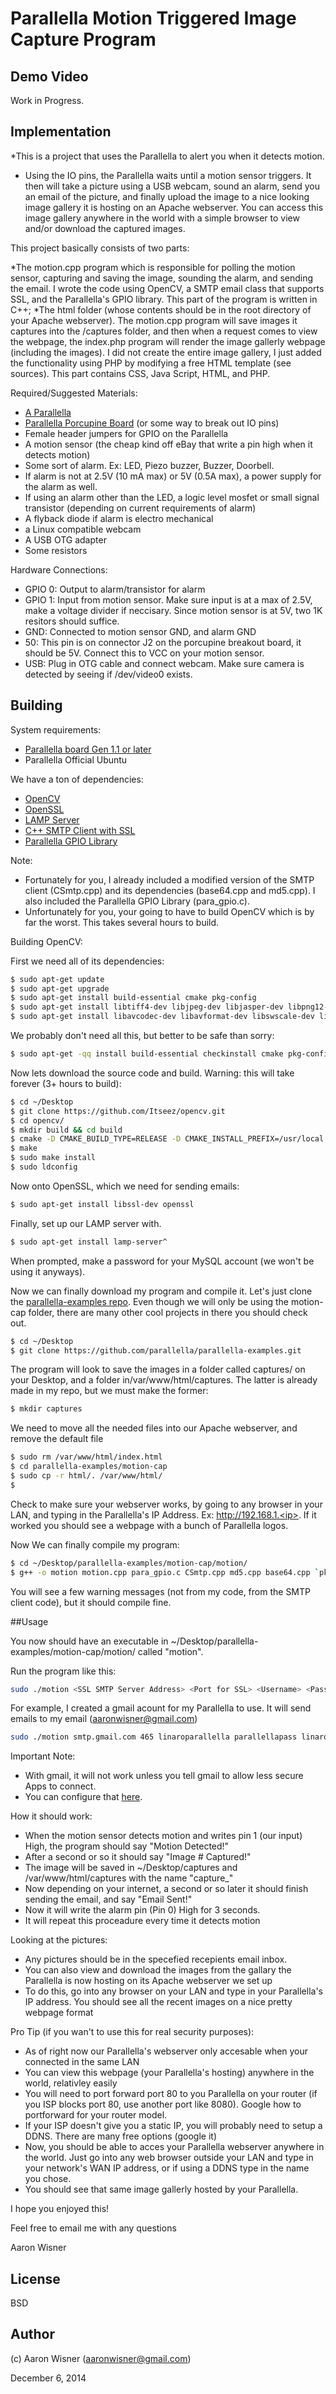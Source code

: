 # Parallella Motion Triggered Image Capture Program

## Demo Video

Work in Progress.

## Implementation

*This is a project that uses the Parallella to alert you when it detects motion. 

* Using the IO pins, the Parallella waits until a motion sensor triggers. It then will take a picture using a USB webcam, sound an alarm, send you an email of the picture, and finally upload the image to a nice looking image gallery it is hosting on an Apache webserver. You can access this image gallery anywhere in the world with a simple browser to view and/or download the captured images.

This project basically consists of two parts:

*The motion.cpp program which is responsible for polling the motion sensor, capturing and saving the image, sounding the alarm, and sending the email. I wrote the code using OpenCV, a SMTP email class that supports SSL, and the Parallella's GPIO library. This part of the program is written in C++;
*The html folder (whose contents should be in the root directory of your Apache webserver). The motion.cpp program will save images it captures into the /captures folder, and then when a request comes to view the webpage, the index.php program will render the image gallerly webpage (including the images). I did not create the entire image gallery, I just added the functionality using PHP by modifying a free HTML template (see sources). This part contains CSS, Java Script, HTML, and PHP. 


Required/Suggested Materials:
* [A Parallella](http://www.parallella.org/)
* [Parallella Porcupine Board](http://www.digikey.com/product-detail/en/ACC1600-01/1554-1003-ND/5048176) (or some way to break out IO pins)
* Female header jumpers for GPIO on the Parallella
* A motion sensor (the cheap kind off eBay that write a pin high when it detects motion)
* Some sort of alarm. Ex: LED, Piezo buzzer, Buzzer, Doorbell. 
* If alarm is not at 2.5V (10 mA max) or 5V (0.5A max), a power supply for the alarm as well.
* If using an alarm other than the LED, a logic level mosfet or small signal transistor (depending on current requirements of alarm)
* A flyback diode if alarm is electro mechanical
* a Linux compatible webcam
* A USB OTG adapter
* Some resistors


Hardware Connections:

* GPIO 0: Output to alarm/transistor for alarm 
* GPIO 1: Input from motion sensor. Make sure input is at a max of 2.5V, make a voltage divider if neccisary. Since motion sensor is at 5V, two 1K resitors should suffice.
* GND: Connected to motion sensor GND, and alarm GND
* 50: This pin is on connector J2 on the porcupine breakout board, it should be 5V. Connect this to VCC on your motion sensor.
* USB: Plug in OTG cable and connect webcam. Make sure camera is detected by seeing if /dev/video0 exists.


## Building
System requirements:

* [Parallella board Gen 1.1 or later](http://www.parallella.org/)
* Parallella Official Ubuntu

We have a ton of dependencies:

* [OpenCV](https://github.com/Itseez/opencv)
* [OpenSSL](https://github.com/openssl/openssl)
* [LAMP Server](https://help.ubuntu.com/community/ApacheMySQLPHP)
* [C++ SMTP Client with SSL](http://www.codeproject.com/Articles/98355/SMTP-Client-with-SSL-TLS)
* [Parallella GPIO Library](https://github.com/parallella/parallella-utils)

Note:

* Fortunately for you, I already included a modified version of the SMTP client (CSmtp.cpp) and its dependencies (base64.cpp and md5.cpp). I also included the Parallella GPIO Library (para_gpio.c).
* Unfortunately for you, your going to have to build OpenCV which is by far the worst. This takes several hours to build.


Building OpenCV:

First we need all of its dependencies:
```bash
$ sudo apt-get update
$ sudo apt-get upgrade
$ sudo apt-get install build-essential cmake pkg-config
$ sudo apt-get install libtiff4-dev libjpeg-dev libjasper-dev libpng12-dev
$ sudo apt-get install libavcodec-dev libavformat-dev libswscale-dev libv4l-dev
```
We probably don't need all this, but better to be safe than sorry:

```bash
$ sudo apt-get -qq install build-essential checkinstall cmake pkg-config yasm libjpeg-dev libjasper-dev libavcodec-dev libavformat-dev libswscale-dev libdc1394-22-dev libxine-dev libgstreamer0.10-dev libgstreamer-plugins-base0.10-dev libv4l-dev python-dev python-numpy libtbb-dev libqt4-dev libmp3lame-dev libopencore-amrnb-dev libopencore-amrwb-dev libtheora-dev libvorbis-dev libxvidcore-dev x264 v4l-utils
```

Now lets download the source code and build. Warning: this will take forever (3+ hours to build):
```bash
$ cd ~/Desktop
$ git clone https://github.com/Itseez/opencv.git
$ cd opencv/
$ mkdir build && cd build
$ cmake -D CMAKE_BUILD_TYPE=RELEASE -D CMAKE_INSTALL_PREFIX=/usr/local -D WITH_CUDA=OFF -D WITH_CUFFT=OFF -D WITH_CUBLAS=OFF -D WITH_NVCUVID=OFF -D WITH_OPENCL=OFF -D WITH_OPENCLAMDFFT=OFF -D WITH_OPENCLAMDBLAS=OFF -D ENABLE_NEON=on ..
$ make
$ sudo make install
$ sudo ldconfig
```

Now onto OpenSSL, which we need for sending emails:
```bash
$ sudo apt-get install libssl-dev openssl
```

Finally, set up our LAMP server with.
```bash
$ sudo apt-get install lamp-server^
```

When prompted, make a password for your MySQL account (we won't be using it anyways).


Now we can finally download my program and compile it. Let's just clone the [parallella-examples repo](https://github.com/parallella/parallella-examples). Even though we will only be using the motion-cap folder, there are many other cool projects in there you should check out.
```bash
$ cd ~/Desktop
$ git clone https://github.com/parallella/parallella-examples.git
```

The program will look to save the images in a folder called captures/ on your Desktop, and a folder in/var/www/html/captures. The latter is already made in my repo, but we must make the former:
```bash
$ mkdir captures
```

We need to move all the needed files into our Apache webserver, and remove the default file
```bash
$ sudo rm /var/www/html/index.html
$ cd parallella-examples/motion-cap
$ sudo cp -r html/. /var/www/html/
$
```
Check to make sure your webserver works, by going to any browser in your LAN, and typing in the Parallella's IP Address. Ex: http://192.168.1.<ip>. If it worked you should see a webpage with a bunch of Parallella logos.


Now We can finally compile my program:
```bash
$ cd ~/Desktop/parallella-examples/motion-cap/motion/
$ g++ -o motion motion.cpp para_gpio.c CSmtp.cpp md5.cpp base64.cpp `pkg-config --static --cflags --libs opencv` -lssl -lcrypto
```

You will see a few warning messages (not from my code, from the SMTP client code), but it should compile fine. 



##Usage

You now should have an executable in ~/Desktop/parallella-examples/motion-cap/motion/ called "motion".

Run the program like this:
```bash
sudo ./motion <SSL SMTP Server Address> <Port for SSL> <Username> <Pass> <Sender Address> <Recipient Address>
```

For example, I created a gmail acount for my Parallella to use. It will send emails to my email (aaronwisner@gmail.com)
```bash
sudo ./motion smtp.gmail.com 465 linaroparallella parallellapass linaroparallella@gmail.com aaronwisner@gmail.com
```

Important Note: 
* With gmail, it will not work unless you tell gmail to allow less secure Apps to connect.
* You can configure that [here](https://www.google.com/settings/security/lesssecureapps).

How it should work:
* When the motion sensor detects motion and writes pin 1 (our input) High, the program should say "Motion Detected!"
* After a second or so it should say "Image # Captured!"
* The image will be saved in ~/Desktop/captures and /var/www/html/captures with the name "capture_<number>"
* Now depending on your internet, a second or so later it should finish sending the email, and say "Email Sent!"
* Now it will write the alarm pin (Pin 0) High for 3 seconds.
* It will repeat this proceadure every time it detects motion

Looking at the pictures:
* Any pictures should be in the specefied recepients email inbox. 
* You can also view and download the images from the gallary the Parallella is now hosting on its Apache webserver we set up
* To do this, go into any browser on your LAN and type in your Parallella's IP address. You should see all the recent images on a nice pretty webpage format

Pro Tip (if you wan't to use this for real security purposes):
* As of right now our Parallella's webserver only accesable when your connected in the same LAN
* You can view this webpage (your Parallella's hosting) anywhere in the world, relativley easily
* You will need to port forward port 80 to you Parallella on your router (if you ISP blocks port 80, use another port like 8080). Google how to portforward for your router model.
* If your ISP doesn't give you a static IP, you will probably need to setup a DDNS. There are many free options (google it)
* Now, you should be able to acces your Parallella webserver anywhere in the world. Just go into any web browser outside your LAN and type in your network's WAN IP address, or if using a DDNS type in the name you chose.
* You should see that same image gallerly hosted by your Parallella.


I hope you enjoyed this!

Feel free to email me with any questions

Aaron Wisner

## License
BSD


## Author

(c) Aaron Wisner (aaronwisner@gmail.com)

December 6, 2014
